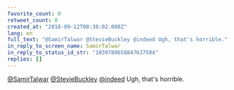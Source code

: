 ```yaml
---
favorite_count: 0
retweet_count: 0
created_at: "2018-09-12T08:30:02.000Z"
lang: en
full_text: "@SamirTalwar @StevieBuckley @indeed Ugh, that's horrible."
in_reply_to_screen_name: SamirTalwar
in_reply_to_status_id_str: "1039788658847637504"
replies: []
---
```


[@SamirTalwar](https://twitter.com/SamirTalwar)
[@StevieBuckley](https://twitter.com/StevieBuckley)
[@indeed](https://twitter.com/indeed) Ugh, that's horrible.

